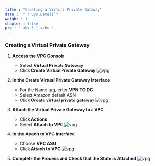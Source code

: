 ```yaml
---
title : "Creating a Virtual Private Gateway"
date :  "`r Sys.Date()`" 
weight : 1
chapter : false
pre : " <b> 3.1 </b> "
---
```





### Creating a Virtual Private Gateway

1. **Access the VPC Console**
    + Select **Virtual Private Gateway**
    + Click **Create Virtual Private Gateway**
    ![vpg](/images/3.connect/Virtual%20private%20GW.png)

2. **In the Create Virtual Private Gateway Interface**
    + For the Name tag, enter **VPN TO DC**
    + Select Amazon default ASN
    + Click **Create virtual private gateway**
    ![vpg](/images/3.connect/Virtual%20private%20GW2.png)

3. **Attach the Virtual Private Gateway to a VPC**
    + Click **Actions**
    + Select **Attach to VPC**
    ![vpg](/images/3.connect/Virtual%20private%20GW3.png)

4. **In the Attach to VPC Interface**
    + Choose **VPC ASG**
    + Click **Attach to VPC**
    ![vpg](/images/3.connect/Virtual%20private%20GW4.png)

5. **Complete the Process and Check that the State is Attached**
    ![vpg](/images/3.connect/Virtual%20private%20GW5.png)
